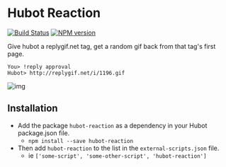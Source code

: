 # Hubot Reaction
[![Build Status](https://travis-ci.org/jakswa/hubot-reaction.png)](https://travis-ci.org/jakswa/hubot-reaction) [![NPM version](https://badge.fury.io/js/hubot-reaction.png)](http://badge.fury.io/js/hubot-reaction)

Give hubot a replygif.net tag, get a random gif back from that tag's first page.

```
You> !reply approval
Hubot> http://replygif.net/i/1196.gif
```
![img](http://replygif.net/i/1196.gif)


## Installation

- Add the package `hubot-reaction` as a dependency in your Hubot package.json file.
  - `npm install --save hubot-reaction`
- Then add `hubot-reaction` to the list in the `external-scripts.json` file.
  - ie `['some-script', 'some-other-script', 'hubot-reaction']`
